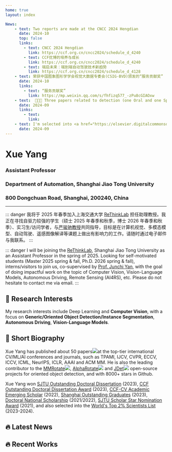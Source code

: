 ```yaml
---
home: true
layout: index

News:
    - text: Two reports are made at the CNCC 2024 Hengdian
      date: 2024-10
      top: false
      links: 
        - text: CNCC 2024 Hengdian
          link: https://ccf.org.cn/cncc2024/schedule_d_4240
        - text: CCF优博的培养与成长
          link: https://ccf.org.cn/cncc2024/schedule_d_4240
        - text: 端启未来：端到端自动驾驶技术新趋势
          link: https://ccf.org.cn/cncc2024/schedule_d_4128
    - text: 荣获中国图象图形学学会视觉大数据专委会(CSIG-BVD)颁发的“服务贡献奖”
      date: 2024-10
      links:
        - text: “服务贡献奖”
          link: https://mp.weixin.qq.com/s/fhfizq577_-zPu8cGIAOxw
    - text:  🎉🎉🎉 Three papers related to detection (one Oral and one Spotlight) are accepted by NeurIPS 2024
      date: 2024-09
      links:
        - text:
          link:
    - text: I'm selected into <a href="https://elsevier.digitalcommonsdata.com/datasets/btchxktzyw/7"> the World's Top 2% Scientists 2024 List</a>
      date: 2024-09
---
```

<script setup>
    import NewsCard from '@/theme/News.vue'
    import WorkCard from '@/theme/components/XCard.vue'

</script>

# Xue Yang

### Assistant Professor
### Department of Automation, Shanghai Jiao Tong University
### 800 Dongchuan Road, Shanghai, 200240, China

---

::: danger 我将于 2025 年春季加入上海交通大学 [ReThinkLab](http://thinklab.sjtu.edu.cn/) 担任助理教授。我正在寻找自驱力较强的学生（硕士 2025 年春季和秋季，博士 2026 年春季和秋季）、实习生/访问学者，与[严骏驰教授](http://thinklab.sjtu.edu.cn/)共同指导，目标是在计算机视觉、多模态模型、自动驾驶、遥感图像解译等课题上做出有影响力的工作。请随时通过电子邮件与我联系。
:::

::: danger I will be joining the [ReThinkLab](http://thinklab.sjtu.edu.cn/), Shanghai Jiao Tong University as an Assistant Professor in the spring of 2025. Looking for self-motivated students (Master 2025 spring & fall, Ph.D. 2026 spring & fall), interns/visitors to join us, co-supervised by [Prof. Junchi Yan](http://thinklab.sjtu.edu.cn/), with the goal of doing impactful work on the topic of Computer Vision, Vision-Language Models, Autonomous Driving, Remote Sensing (AI4RS), etc. Please do not hesitate to contact me via email.
:::


## :key: Research Interests

My research interests include Deep Learning and **Computer Vision**, with a focus on **Generic/Oriented Object Detection/Instance Segmentation**, **Autonomous Driving**, **Vision-Language Models**.

## :memo: Short Biography

Xue Yang has published about 50 papers<a href="https://scholar.google.com/citations?user=2xTlvV0AAAAJ&hl=en"><img src="https://img.shields.io/endpoint?logo=Google%20Scholar&amp;url=https%3A%2F%2Fcdn.jsdelivr.net%2Fgh%2Fyangxue0827%2Fyangxue0827.github.io@google-scholar-stats%2Fgs_data_shieldsio.json&amp;labelColor=f6f6f6&amp;color=9cf&amp;style=flat&amp;label=citations" /></a>at the top-tier international CV/ML/AI conferences and journals, such as TPAMI, IJCV, CVPR, ECCV, ICCV, ICML, NeurIPS, ICLR, AAAI and ACM MM. He is also the leading contributor to the [MMRotate](https://github.com/open-mmlab/mmrotate)<img src="https://img.shields.io/github/stars/open-mmlab/mmrotate?style=social" />, [AlphaRotate](https://github.com/yangxue0827/RotationDetection)<img src="https://img.shields.io/github/stars/yangxue0827/RotationDetection?style=social" /> and [JDet](https://github.com/Jittor/JDet)<img src="https://img.shields.io/github/stars/Jittor/JDet?style=social" /> open-source projects for oriented object detection, and with 8000+ stars in Github. 

Xue Yang won [SJTU Outstanding Doctoral Dissertation](https://www.gs.sjtu.edu.cn/yxbslw) (2023), [CCF Outstanding Doctoral Dissertation Award](https://www.ccf.org.cn/Membership/Individual_member/Honor/yxbsxwlwjljh/2024-01-05/811519.shtml) (2023), [CCF-CV Academic Emerging Scholar](https://mp.weixin.qq.com/s/mUgpVmyvCHdo5-T6-u8Yxg) (2022), [Shanghai Outstanding Graduates](https://www.seiee.sjtu.edu.cn/xsgz_tzgg_zyfz/7915.html) (2023), [Doctoral National Scholarship](https://mp.weixin.qq.com/s/liVosHsotD2zDMyfmTIQJg) (2021/2022), [SJTU Scholar Star Nomination Award](https://mp.weixin.qq.com/s/hr7qtx3OUffSGS9qUhqc9w) (2021), and also selected into the [World's Top 2% Scientists List](https://topresearcherslist.com/Home/Profile/823455) (2023-2024).



## :fire: Latest News

<NewsCard />

## :fire: Recent Works

<WorkCard />


